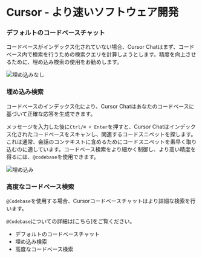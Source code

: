 # Cursor - より速いソフトウェア開発

### デフォルトのコードベースチャット

コードベースがインデックス化されていない場合、Cursor Chatはまず、コードベース内で検索を行うための検索クエリを計算しようとします。精度を向上させるために、埋め込み検索の使用をお勧めします。

![埋め込みなし](https://mintlify.s3-us-west-1.amazonaws.com/cursor/images/chat/no-embeddings.png)

### 埋め込み検索

コードベースのインデックス化により、Cursor Chatはあなたのコードベースに基づいて正確な応答を生成できます。

メッセージを入力した後に`Ctrl/⌘ + Enter`を押すと、Cursor Chatはインデックス化されたコードベースをスキャンし、関連するコードスニペットを探します。これは通常、会話のコンテキストに含めるためにコードスニペットを素早く取り込むのに適しています。コードベース検索をより細かく制御し、より高い精度を得るには、`@codebase`を使用できます。

![埋め込み](https://mintlify.s3-us-west-1.amazonaws.com/cursor/images/chat/embeddings.png)

### 高度なコードベース検索

`@Codebase`を使用する場合、Cursorコードベースチャットはより詳細な検索を行います。

`@Codebase`についての詳細は[こちら]をご覧ください。

- デフォルトのコードベースチャット
- 埋め込み検索
- 高度なコードベース検索
